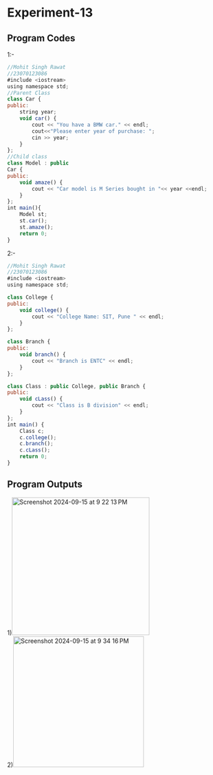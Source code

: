 # Experiment-13
## Program Codes
1:-
~~~ javascript
//Mohit Singh Rawat
//23070123086
#include <iostream>
using namespace std;
//Parent Class
class Car {
public:
    string year;
    void car() {
        cout << "You have a BMW car." << endl;
        cout<<"Please enter year of purchase: ";
        cin >> year;
    }
};
//Child class
class Model : public 
Car {
public:
    void amaze() {
        cout << "Car model is M Series bought in "<< year <<endl;
    }
};
int main(){
    Model st;
    st.car();
    st.amaze();
    return 0;
}
~~~
2:-
~~~ javascript
//Mohit Singh Rawat
//23070123086
#include <iostream>
using namespace std;

class College {
public:
    void college() {
        cout << "College Name: SIT, Pune " << endl;
    }
};

class Branch {
public:
    void branch() {
        cout << "Branch is ENTC" << endl;
    }
};

class Class : public College, public Branch {
public:
    void cLass() {
        cout << "Class is B division" << endl;
    }
};
int main() {
    Class c;
    c.college();  
    c.branch();  
    c.cLass();      
    return 0;
}
~~~








## Program Outputs
1)<img width="320" alt="Screenshot 2024-09-15 at 9 22 13 PM" src="https://github.com/user-attachments/assets/d38b1f65-7a83-4cca-ad7c-d23290fef1e8">
<br>2)<img width="304" alt="Screenshot 2024-09-15 at 9 34 16 PM" src="https://github.com/user-attachments/assets/ea79fd5a-7940-444c-aa84-6d0f68a699f5">

